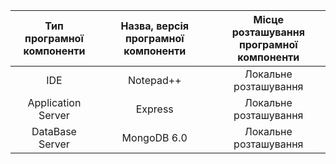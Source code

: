 |Тип програмної <br> компоненти|Назва, версія програмної <br> компоненти|Місце розташування <br> програмної компоненти|
|:-:|:-:|:-:|
|IDE|Notepad++|Локальне розташування|
|Application Server|Express|Локальне розташування|
|DataBase Server|MongoDB 6.0|Локальне розташування|
